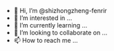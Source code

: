 - 👋 Hi, I’m @shizhongzheng-fenrir
- 👀 I’m interested in ...
- 🌱 I’m currently learning ...
- 💞️ I’m looking to collaborate on ...
- 📫 How to reach me ...

<!---
shizhongzheng-fenrir/shizhongzheng-fenrir is a ✨ special ✨ repository because its `README.md` (this file) appears on your GitHub profile.
You can click the Preview link to take a look at your changes.
--->
